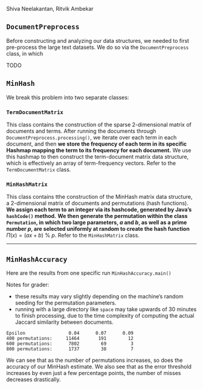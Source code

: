 Shiva Neelakantan, Ritvik Ambekar

## `DocumentPreprocess`

Before constructing and analyzing our data structures, we needed to first pre-process the large text datasets. We do so via the `DocumentPreprocess` class, in which

TODO

## `MinHash`

We break this problem into two separate classes:

### `TermDocumentMatrix`

This class contains the construction of the sparse 2-dimensional matrix of documents and terms. After running the documents through `DocumentPreprocess.processing()`, we iterate over each term in each document, and then **we store the frequency of each term in its specific Hashmap mapping the term to its frequency for each document.** We use this hashmap to then construct the term-document matrix data structure, which is effectively an array of term-frequency vectors. Refer to the `TermDocumentMatrix` class.

### `MinHashMatrix`

This class contains tthe construction of the MinHash matrix data structure, a 2-dimensional matrix of documents and permutations (hash functions). **We assign each term to an integer via its hashcode, generated by Java’s `hashCode()` method.** **We then generate the permutation within the class `Permutation`, in which two large parameters, $a$ and $b$, as well as a prime number $p$, are selected uniformly at random to create the hash function** $\Pi(x)=(ax + b)\ \%\ p$. Refer to the `MinHashMatrix` class.

---

## `MinHashAccuracy`

Here are the results from one specific run `MinHashAccuracy.main()`

Notes for grader:

- these results may vary slightly depending on the machine’s random seeding for the permutation parameters.
- running with a large directory like `space` may take upwards of 30 minutes to finish processing, due to the time complexity of computing the actual Jaccard similarity between documents.

```
Epsilon                0.04      0.07      0.09
400 permutations:     11464       191        12
600 permutations:      7802        69         3
800 permutations:      1737        38         7
```

We can see that as the number of permutations increases, so does the accuracy of our MinHash estimate. We also see that as the error threshold increases by even just a few percentage points, the number of misses decreases drastically.